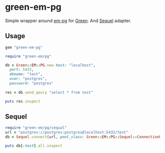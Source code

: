 green-em-pg
===========

Simple wrapper around [em-pg](https://github.com/prepor/em-pg) for [Green](https://github.com/prepor/green). And [Sequel](http://sequel.rubyforge.org/) adapter.

Usage
-----

```ruby
gem "green-em-pg"
```

```ruby
require "green-em/pg"

db = Green::EM::PG.new host: "localhost",
  port: 5432,
  dbname: "test",
  user: "postgres",
  password: "postgres"
  
res = db.send_qeury "select * from test"

puts res.inspect
```

Sequel
------

```ruby
require "green-em/pg/sequal"
url = "postgres://postgres:postgres@localhost:5432/test"
db = Sequel.connect(url, pool_class: Green::EM::PG::Sequel::ConnectionPool)

puts db[:test].all.inspect
```
